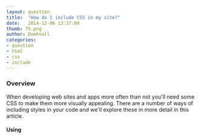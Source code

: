 ```yaml
---
layout: question
title:  "How do I include CSS in my site?"
date:   2014-12-06 13:37:00
thumb: 75.png
author: Domhnall
categories:
- question
- html
- css
- include
---
```


### Overview

When developing web sites and apps more often than not you'll need some CSS to make them 
more visually appealing. There are a number of ways of including styles in your code and we'll explore 
these in more detail in this article.

#### Using <style> tags

**Browser Support**:

#### Using <include> tags

**Browser Support**

